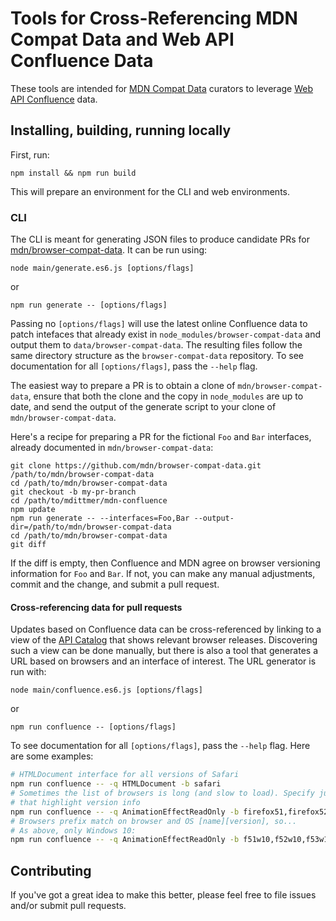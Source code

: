 # Tools for Cross-Referencing MDN Compat Data and Web API Confluence Data

These tools are intended for
[MDN Compat Data](https://github.com/mdn/browser-compat-data) curators to
leverage [Web API Confluence](https://web-confluence.appspot.com/) data.

## Installing, building, running locally

First, run:

    npm install && npm run build

This will prepare an environment for the CLI and web environments.

### CLI

The CLI is meant for generating JSON files to produce candidate PRs for
[mdn/browser-compat-data](https://github.com/mdn/browser-compat-data). It can
be run using:

    node main/generate.es6.js [options/flags]

or

    npm run generate -- [options/flags]

Passing no `[options/flags]` will use the latest online Confluence data to
patch intefaces that already exist in `node_modules/browser-compat-data` and
output them to `data/browser-compat-data`. The resulting files follow the
same directory structure as the `browser-compat-data` repository. To see
documentation for all `[options/flags]`, pass the `--help` flag.

The easiest way to prepare a PR is to obtain a clone of
`mdn/browser-compat-data`, ensure that both the clone and the copy in
`node_modules` are up to date, and send the output of the generate script to
your clone of `mdn/browser-compat-data`.

Here's a recipe for preparing a PR for the fictional `Foo` and `Bar`
interfaces, already documented in `mdn/browser-compat-data`:

    git clone https://github.com/mdn/browser-compat-data.git /path/to/mdn/browser-compat-data
    cd /path/to/mdn/browser-compat-data
    git checkout -b my-pr-branch
    cd /path/to/mdittmer/mdn-confluence
    npm update
    npm run generate -- --interfaces=Foo,Bar --output-dir=/path/to/mdn/browser-compat-data
    cd /path/to/mdn/browser-compat-data
    git diff

If the diff is empty, then Confluence and MDN agree on browser versioning
information for `Foo` and `Bar`. If not, you can make any manual adjustments,
commit and the change, and submit a pull request.

#### Cross-referencing data for pull requests

Updates based on Confluence data can be cross-referenced by linking to a view
of the [API Catalog](https://web-confluence.appspot.com/#!/catalog) that
shows relevant browser releases. Discovering such a view can be done
manually, but there is also a tool that generates a URL based on browsers and
an interface of interest. The URL generator is run with:

    node main/confluence.es6.js [options/flags]

or

    npm run confluence -- [options/flags]

To see documentation for all `[options/flags]`, pass the `--help`
flag. Here are some examples:

```bash
# HTMLDocument interface for all versions of Safari
npm run confluence -- -q HTMLDocument -b safari
# Sometimes the list of browsers is long (and slow to load). Specify just a few
# that highlight version info
npm run confluence -- -q AnimationEffectReadOnly -b firefox51,firefox52,firefox53,firefox54
# Browsers prefix match on browser and OS [name][version], so...
# As above, only Windows 10:
npm run confluence -- -q AnimationEffectReadOnly -b f51w10,f52w10,f53w10,f54w10
```

## Contributing

If you've got a great idea to make this better, please feel free to file
issues and/or submit pull requests.
